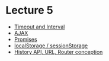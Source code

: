 <h1>
    Lecture 5
</h1>

<ul>
    <li>
        <a href="./02.md">Timeout and Interval</a>
    </li>
    <li>
        <a href="./01.md">AJAX</a>
    </li>
    <li>
        <a href="./01.md">Promises</a>
    </li>
    <li>
        <a href="./01.md">localStorage / sessionStorage</a>
    </li>
    <li>
        <a href="./01.md">History API, URL, Router conception</a>
    </li>
</ul>
